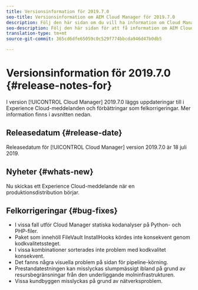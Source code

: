 ```yaml
---
title: Versionsinformation för 2019.7.0
seo-title: Versionsinformation om AEM Cloud Manager för 2019.7.0
description: Följ den här sidan om du vill ha information om Cloud Manager version 2019.7.0.
seo-description: Följ den här sidan för att få information om AEM Cloud Manager version 2019.7.0.
translation-type: tm+mt
source-git-commit: 365cd6dfe65059c0c529f774bbcda946d47b0db5

---
```


# Versionsinformation för 2019.7.0 {#release-notes-for}

I version [!UICONTROL Cloud Manager] 2019.7.0 läggs uppdateringar till i Experience Cloud-meddelanden och förbättringar som felkorrigeringar. Mer information finns i avsnitten nedan.

## Releasedatum {#release-date}

Releasedatum för [!UICONTROL Cloud Manager] version 2019.7.0 är 18 juli 2019.

## Nyheter {#whats-new}

Nu skickas ett Experience Cloud-meddelande när en produktionsdistribution börjar.

## Felkorrigeringar {#bug-fixes}

* I vissa fall utför Cloud Manager statiska kodanalyser på Python- och PHP-filer.
* Paket som innehöll FileVault InstallHooks kördes inte konsekvent genom kodkvalitetssteget.
* I vissa kombinationer sorterades inte problem med kodkvalitet konsekvent.
* Det fanns några visuella problem på sidan för pipeline-körning.
* Prestandatestningen kan misslyckas slumpmässigt ibland på grund av resursbegränsningar från den underliggande molninfrastrukturen.
* Vissa kundbyggen misslyckas på grund av nätverksproblem.